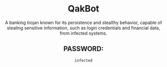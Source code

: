 <div align="center">

# QakBot

A banking trojan known for its persistence and stealthy behavior, capable of stealing sensitive information, such as login credentials and financial data, from infected systems.

## PASSWORD: 

```
infected
```

</div>
